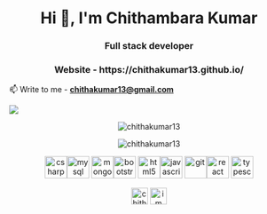 <h1 align="center">Hi 👋, I'm Chithambara Kumar</h1>
<h3 align="center">Full stack developer</h3>
<h3 align="center">Website - https://chithakumar13.github.io/</h3>

📫 Write to me - **chithakumar13@gmail.com** 

![](https://komarev.com/ghpvc/?username=chithakumar13&label=PROFILE+VIEWS)  

<p align="center"><img align="center" src="https://github-readme-stats.vercel.app/api/top-langs/?username=chithakumar13&layout=compact&hide=html&theme=ayu-mirage" alt="chithakumar13" /></p>
<p align="center"><img align="center" src="https://github-readme-stats.vercel.app/api?username=chithakumar13&show_icons=true&theme=ayu-mirage" alt="chithakumar13" /></p>

<p align="center"><img  src="https://devicons.github.io/devicon/devicon.git/icons/csharp/csharp-original.svg" alt="csharp" width="40" height="40"/><img src="https://devicons.github.io/devicon/devicon.git/icons/mysql/mysql-original-wordmark.svg" alt="mysql" width="40" height="40"/> <img src="https://devicons.github.io/devicon/devicon.git/icons/mongodb/mongodb-original-wordmark.svg" alt="mongodb" width="40" height="40"/><img src="https://devicons.github.io/devicon/devicon.git/icons/bootstrap/bootstrap-plain.svg" alt="bootstrap" width="40" height="40"/>  <img src="https://devicons.github.io/devicon/devicon.git/icons/html5/html5-original-wordmark.svg" alt="html5" width="40" height="40"/><img src="https://devicons.github.io/devicon/devicon.git/icons/javascript/javascript-original.svg" alt="javascript" width="40" height="40"/>   <img src="https://www.vectorlogo.zone/logos/git-scm/git-scm-icon.svg" alt="git" width="40" height="40"/><img src="https://devicons.github.io/devicon/devicon.git/icons/react/react-original-wordmark.svg" alt="react" width="40" height="40"/>  <img src="https://devicons.github.io/devicon/devicon.git/icons/typescript/typescript-original.svg" alt="typescript" width="40" height="40"/></p>

<p align="center">
<a href="https://linkedin.com/in/chithakumar13" target="blank"><img align="center" src="https://cdn.jsdelivr.net/npm/simple-icons@3.0.1/icons/linkedin.svg" alt="chithakumar13" height="30" width="30" /></a>
<a href="https://instagram.com/i_m_ck13" target="blank"><img align="center" src="https://cdn.jsdelivr.net/npm/simple-icons@3.0.1/icons/instagram.svg" alt="i_m_ck13" height="30" width="30" /></a>
</p>
